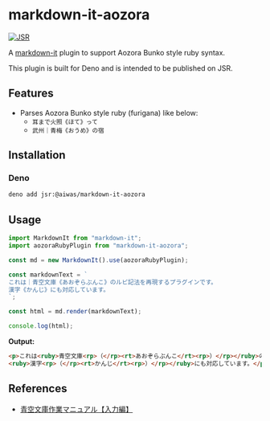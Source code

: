 # markdown-it-aozora

[![JSR](https://jsr.io/badges/@aiwas/markdown-it-aozora)](https://jsr.io/badges/@aiwas/markdown-it-aozora)

A [markdown-it](https://github.com/markdown-it/markdown-it) plugin to support Aozora Bunko style ruby syntax.

This plugin is built for Deno and is intended to be published on JSR.

## Features

- Parses Aozora Bunko style ruby (furigana) like below:
  - `耳まで火照《ほて》って`
  - `武州｜青梅《おうめ》の宿`

## Installation

### Deno

```sh
deno add jsr:@aiwas/markdown-it-aozora
```

## Usage

```ts
import MarkdownIt from "markdown-it";
import aozoraRubyPlugin from "markdown-it-aozora";

const md = new MarkdownIt().use(aozoraRubyPlugin);

const markdownText = `
これは｜青空文庫《あおぞらぶんこ》のルビ記法を再現するプラグインです。
漢字《かんじ》にも対応しています。
`;

const html = md.render(markdownText);

console.log(html);
```

**Output:**

```html
<p>これは<ruby>青空文庫<rp>（</rp><rt>あおぞらぶんこ</rt><rp>）</rp></ruby>のルビ記法を再現するプラグインです。
<ruby>漢字<rp>（</rp><rt>かんじ</rt><rp>）</rp></ruby>にも対応しています。</p>
```

## References

- [青空文庫作業マニュアル【入力編】](https://www.aozora.gr.jp/aozora-manual/index-input.html)